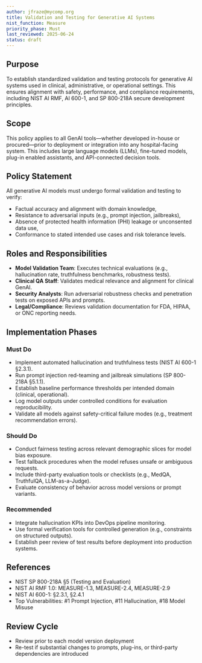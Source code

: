 ```yaml
---
author: jfraze@mycomp.org
title: Validation and Testing for Generative AI Systems
nist_function: Measure
priority_phase: Must
last_reviewed: 2025-06-24
status: draft
---
```


## Purpose

To establish standardized validation and testing protocols for generative AI systems used in clinical, administrative, or operational settings. This ensures alignment with safety, performance, and compliance requirements, including NIST AI RMF, AI 600-1, and SP 800-218A secure development principles.

## Scope

This policy applies to all GenAI tools—whether developed in-house or procured—prior to deployment or integration into any hospital-facing system. This includes large language models (LLMs), fine-tuned models, plug-in enabled assistants, and API-connected decision tools.

## Policy Statement

All generative AI models must undergo formal validation and testing to verify:
- Factual accuracy and alignment with domain knowledge,
- Resistance to adversarial inputs (e.g., prompt injection, jailbreaks),
- Absence of protected health information (PHI) leakage or unconsented data use,
- Conformance to stated intended use cases and risk tolerance levels.

## Roles and Responsibilities

- **Model Validation Team**: Executes technical evaluations (e.g., hallucination rate, truthfulness benchmarks, robustness tests).
- **Clinical QA Staff**: Validates medical relevance and alignment for clinical GenAI.
- **Security Analysts**: Run adversarial robustness checks and penetration tests on exposed APIs and prompts.
- **Legal/Compliance**: Reviews validation documentation for FDA, HIPAA, or ONC reporting needs.

## Implementation Phases

### Must Do
- Implement automated hallucination and truthfulness tests (NIST AI 600-1 §2.3.1).
- Run prompt injection red-teaming and jailbreak simulations (SP 800-218A §5.1.1).
- Establish baseline performance thresholds per intended domain (clinical, operational).
- Log model outputs under controlled conditions for evaluation reproducibility.
- Validate all models against safety-critical failure modes (e.g., treatment recommendation errors).

### Should Do
- Conduct fairness testing across relevant demographic slices for model bias exposure.
- Test fallback procedures when the model refuses unsafe or ambiguous requests.
- Include third-party evaluation tools or checklists (e.g., MedQA, TruthfulQA, LLM-as-a-Judge).
- Evaluate consistency of behavior across model versions or prompt variants.

### Recommended
- Integrate hallucination KPIs into DevOps pipeline monitoring.
- Use formal verification tools for controlled generation (e.g., constraints on structured outputs).
- Establish peer review of test results before deployment into production systems.

## References

- NIST SP 800-218A §5 (Testing and Evaluation)
- NIST AI RMF 1.0: MEASURE-1.3, MEASURE-2.4, MEASURE-2.9
- NIST AI 600-1: §2.3.1, §2.4.1
- Top Vulnerabilities: #1 Prompt Injection, #11 Hallucination, #18 Model Misuse

## Review Cycle

- Review prior to each model version deployment
- Re-test if substantial changes to prompts, plug-ins, or third-party dependencies are introduced
